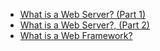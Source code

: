 + [What is a Web Server? (Part 1)](http://www.jeffknupp.com/blog/2014/03/12/what-is-a-web-server/)
+ [What is a Web Server?, (Part 2)](http://www.jeffknupp.com/blog/2014/03/19/what-is-a-web-server-part-2-headers-and-cookies/)
+ [What is a Web Framework?](http://www.jeffknupp.com/blog/2014/03/03/what-is-a-web-framework/)


